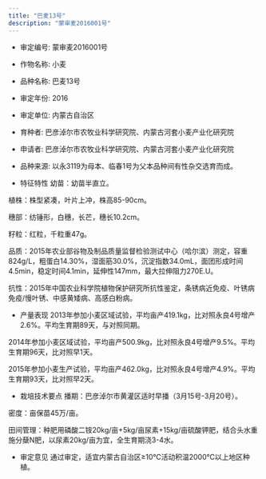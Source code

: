 ```yaml
---
title: "巴麦13号"
description: "蒙审麦2016001号"
---
```

* 审定编号:  蒙审麦2016001号

*  作物名称:  小麦

*  品种名称:  巴麦13号

*  审定年份:  2016

*  审定单位:  内蒙古自治区

* 育种者:  巴彦淖尔市农牧业科学研究院、内蒙古河套小麦产业化研究院

*  申请者:  巴彦淖尔市农牧业科学研究院、内蒙古河套小麦产业化研究院

*  品种来源:  以永3119为母本、临春1号为父本品种间有性杂交选育而成。

*  特征特性
幼苗：幼苗半直立。
植株：株型紧凑，叶片上冲，株高85-90cm。
穗部：纺锤形，白穗，长芒，穗长10.2cm。
籽粒：红粒，千粒重47g。 
品质：2015年农业部谷物及制品质量监督检验测试中心（哈尔滨）测定，容重824g/L，粗蛋白14.30%，湿面筋30.0%，沉淀指数34.0mL，面团形成时间4.5min，稳定时间4.1min，延伸性147mm，最大拉伸阻力270E.U。
抗性：2015年中国农业科学院植物保护研究所抗性鉴定，条锈病近免疫、叶锈病免疫/慢叶锈、中感黄矮病、高感白粉病。


*  产量表现
2013年参加小麦区域试验，平均亩产419.1kg，比对照永良4号增产2.6%。平均生育期89天，与对照同期。
2014年参加小麦区域试验，平均亩产500.9kg，比对照永良4号增产9.5%。平均生育期96天，比对照早1天。
2015年参加小麦生产试验，平均亩产462.0kg，比对照永良4号增产4.9%。平均生育期93天，比对照早2天。


*  栽培技术要点
播期：巴彦淖尔市黄灌区适时早播（3月15号-3月20号）。
密度：亩保苗45万/亩。
田间管理：种肥用磷酸二铵20kg/亩+5kg/亩尿素+15kg/亩硫酸钾肥，结合头水重施分蘖N肥，以尿素20kg/亩为宜，全生育期浇3-4水。


*  审定意见
通过审定，适宜内蒙古自治区≥10℃活动积温2000℃以上地区种植。
